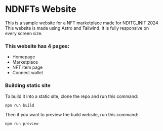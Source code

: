 # NDNFTs Website

This is a sample website for a NFT marketplace made for NDITC_INIT 2024
This website is made using Astro and Tailwind. It is fully responsive on every screen size.

### This website has 4 pages:

-   Homepage
-   Marketplace
-   NFT item page
-   Connect wallet

### Building static site

To build it into a static site, clone the repo and run this command:

```sh
npm run build
```

Then if you want to preview the build website, run this command:

```sh
npm run preview
```
